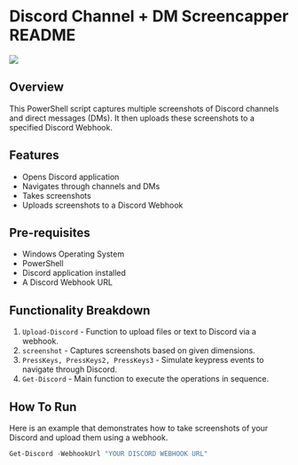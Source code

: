 # Discord Channel + DM Screencapper README
![](https://img.shields.io/badge/-PowerShell-blue)

## Overview

This PowerShell script captures multiple screenshots of Discord channels and direct messages (DMs). It then uploads these screenshots to a specified Discord Webhook. 

## Features

- Opens Discord application
- Navigates through channels and DMs
- Takes screenshots
- Uploads screenshots to a Discord Webhook

## Pre-requisites

- Windows Operating System
- PowerShell
- Discord application installed
- A Discord Webhook URL

## Functionality Breakdown

1. `Upload-Discord` - Function to upload files or text to Discord via a webhook.
2. `screenshot` - Captures screenshots based on given dimensions.
3. `PressKeys, PressKeys2, PressKeys3` - Simulate keypress events to navigate through Discord.
4. `Get-Discord` - Main function to execute the operations in sequence.

## How To Run

Here is an example that demonstrates how to take screenshots of your Discord and upload them using a webhook.

```powershell
Get-Discord -WebhookUrl "YOUR DISCORD WEBHOOK URL"
```
